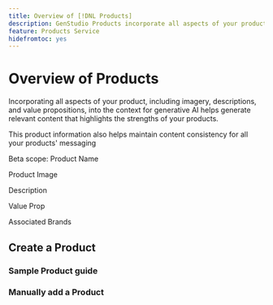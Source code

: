 ```yaml
---
title: Overview of [!DNL Products]
description: GenStudio Products incorporate all aspects of your product—imagery, descriptions, and value propositions to create relevant content that highlights product strengths and maintains consistency in product messaging.
feature: Products Service
hidefromtoc: yes
---
```


# Overview of Products

Incorporating all aspects of your product, including imagery, descriptions, and value propositions, into the context for generative AI helps generate relevant content that highlights the strengths of your products.​


This product information also helps maintain content consistency for all your products' messaging​

Beta scope: Product Name​

Product Image​

Description​

Value Prop​

Associated Brands​

## Create a Product

### Sample Product guide

### Manually add a Product
